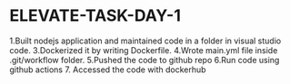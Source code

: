 # ELEVATE-TASK-DAY-1
1.Built nodejs application and maintained code in a folder in visual studio code.
3.Dockerized it by writing Dockerfile. 
4.Wrote main.yml file inside .git/workflow folder.
5.Pushed the code to github repo
6.Run code using github actions
7. Accessed the code with dockerhub
